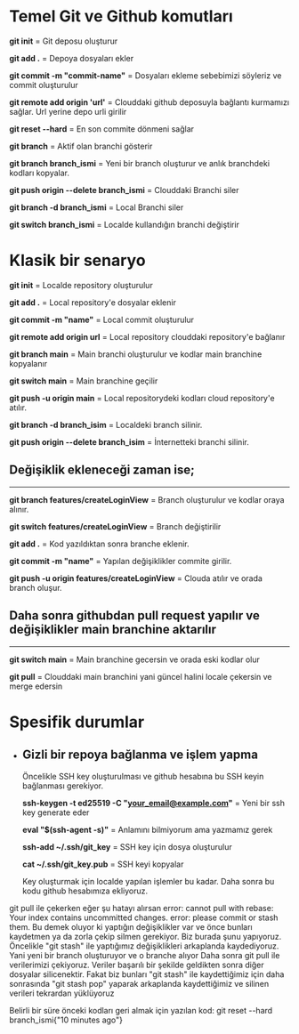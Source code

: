 # Temel Git ve Github komutları
**git init** = Git deposu oluşturur

**git add .** = Depoya dosyaları ekler

**git commit -m "commit-name"** = Dosyaları ekleme sebebimizi söyleriz ve commit oluşturulur

**git remote add origin 'url'** = Clouddaki github deposuyla bağlantı kurmamızı sağlar. Url yerine depo urli girilir

**git reset --hard** = En son commite dönmeni sağlar

**git branch** = Aktif olan branchi gösterir

**git branch branch_ismi** = Yeni bir branch oluşturur ve anlık branchdeki kodları kopyalar.

**git push origin --delete branch_ismi** = Clouddaki Branchi siler

**git branch -d branch_ismi** = Local Branchi siler

**git switch branch_ismi** = Localde kullandığın branchi değiştirir


# Klasik bir senaryo

**git init** = Localde repository oluşturulur

**git add .** = Local repository'e dosyalar eklenir

**git commit -m "name"** = Local commit oluşturulur

**git remote add origin url**  = Local repository clouddaki repository'e bağlanır

**git branch main**  = Main branchi oluşturulur ve kodlar main branchine kopyalanır

**git switch main** = Main branchine geçilir

**git push -u origin main** = Local repositorydeki kodları cloud repository'e  atılır.

**git branch -d branch_isim** = Localdeki branch silinir.

**git push origin --delete branch_isim** = İnternetteki branchi silinir.

## Değişiklik ekleneceği zaman ise;
-----
**git branch features/createLoginView** = Branch oluşturulur ve kodlar oraya alınır.

**git switch features/createLoginView** = Branch değiştirilir

**git add .** = Kod yazıldıktan sonra branche eklenir.

**git commit -m "name"** = Yapılan değişiklikler commite girilir.

**git push -u origin features/createLoginView**  = Clouda atılır ve orada branch oluşur.


## Daha sonra githubdan pull request yapılır ve değişiklikler main branchine aktarılır

-------------------------------------

**git switch main** = Main branchine gecersin ve orada eski kodlar olur

**git pull** = Clouddaki main branchini yani güncel halini locale çekersin ve merge edersin

# Spesifik durumlar
- ## Gizli bir repoya bağlanma ve işlem yapma
	Öncelikle SSH key oluşturulması ve github hesabına bu SSH keyin bağlanması gerekiyor.

	**ssh-keygen -t ed25519 -C "your_email@example.com"** = Yeni bir ssh key generate eder

	**eval "$(ssh-agent -s)"** = Anlamını bilmiyorum ama yazmamız gerek

	**ssh-add ~/.ssh/git_key** = SSH key için dosya oluşturulur

	**cat ~/.ssh/git_key.pub** = SSH keyi kopyalar

	Key oluşturmak için localde yapılan işlemler  bu kadar. Daha sonra bu kodu github hesabımıza ekliyoruz.


git pull ile çekerken eğer şu hatayı alırsan
	error: cannot pull with rebase: Your index contains uncommitted changes.
	error: please commit or stash them.
Bu demek oluyor ki yaptığın değişiklikler var ve önce bunları kaydetmen ya da zorla çekip silmen gerekiyor.
Biz burada şunu yapıyoruz. Öncelikle "git stash" ile yaptığımız değişiklikleri arkaplanda kaydediyoruz. Yani yeni bir branch oluşturuyor ve o branche alıyor
Daha sonra git pull ile verilerimizi çekiyoruz. Veriler başarılı bir şekilde geldikten sonra diğer dosyalar silicenektir. 
Fakat biz bunları "git stash" ile kaydettiğimiz için daha sonrasında "git stash pop" yaparak arkaplanda kaydettiğimiz ve silinen verileri tekrardan yüklüyoruz

Belirli bir süre önceki kodları geri almak için yazılan kod:
git reset --hard branch_ismi{"10 minutes ago"}

